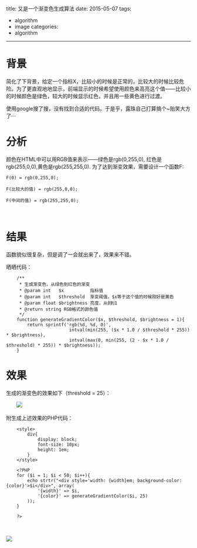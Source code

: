 title: 又是一个渐变色生成算法
date: 2015-05-07
tags:
  - algorithm
  - image
categories:
  - algorithm
---

背景
====

简化了下背景，给定一个指标X，比较小的时候是正常的，比较大的时候比较危险。为了更直观地地显示，前端显示的时候希望使用颜色来高亮这个值——比较小的时候颜色是绿色，较大的时候显示红色，并且用一些黄色进行过渡。

使用google搜了搜，没有找到合适的代码。于是乎，露珠自己打算搞个\~贻笑大方了···

<!-- more -->

分析
====

颜色在HTML中可以用RGB值来表示——绿色是rgb(0,255,0), 红色是rgb(255,0,0),黄色是rgb(255,255,0). 为了达到渐变效果，需要设计一个函数F:

    F(0) = rgb(0,255,0);

    F(比较大的值) = rgb(255,0,0);

    F(中间的值) = rgb(255,255,0);

 

结果
====

函数貌似很复杂，但是调了一会就出来了，效果来不错。

晒晒代码：

```
    /**
     * 生成渐变色，从绿色到红色的渐变
     * @param int   $x          指标值
     * @param int   $threshold  渐变阈值，$x等于这个值的时候刚好是黄色
     * @param float $brightness 亮度，从0到1
     * @return string RGB格式的颜色值
     */
    function generateGradientColor($x, $threshold, $brightness = 1){
        return sprintf('rgb(%d, %d, 0)',
                        intval(min(255, ($x * 1.0 / $threshold * 255)) * $brightness),
                        intval(max(0, min(255, (2 - $x * 1.0 / $threshold) * 255)) * $brightness));
    }
```

效果
====

生成的渐变色的效果如下（threshold = 25）：

　　![](http://images.cnitblog.com/blog2015/97202/201505/071852095957895.png)

附生成上述效果的PHP代码：

```
    <style>
        div{
            display: block;
            font-size: 10px;
            height: 1em;
        }
    </style>

    <?PHP
    for ($i = 1; $i < 50; $i++){
        echo strtr("<div style='width: {width}em; background-color: {color}'>$i</div>", array(
            '{width}' => $i,
            '{color}' => generateGradientColor($i, 25)
        ));
    }

    ?>
```

 

[![](http://pic.cnblogs.com/face/u97202.gif)](http://home.cnblogs.com/u/pcy0/)
